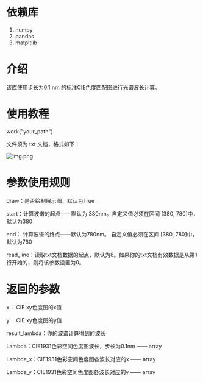 # 依赖库

1. numpy
2. pandas
3. matpltlib

# 介绍

该库使用步长为0.1 nm 的标准CIE色度匹配图进行光谱波长计算。

# 使用教程
work("your_path")

文件须为 txt 文档，格式如下：

![img.png](img.png)

# 参数使用规则

draw：是否绘制展示图，默认为True

start：计算波谱的起点——默认为 380nm。自定义值必须在区间 [380, 780]中，默认为380

end： 计算波谱的终点——默认为780nm。 自定义值必须在区间 [380, 780]中， 默认为780

read_line：读取txt文档数据的起点，默认为8。如果你的txt文档有效数据是从第1行开始的，则将该参数设置为0。


# 返回的参数
x： CIE xy色度图的x值

y： CIE xy色度图的y值

result_lambda：你的波谱计算得到的波长

Lambda：CIE1931色彩空间色度图波长，步长为0.1nm —— array

Lambda_x：CIE1931色彩空间色度图各波长对应的x —— array

Lambda_y：CIE1931色彩空间色度图各波长对应的y —— array